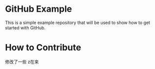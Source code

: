 GitHub Example
==============

This is a simple example repository that will be used to show how to get started with GitHub.

How to Contribute
=================

修改了一些
z在来
